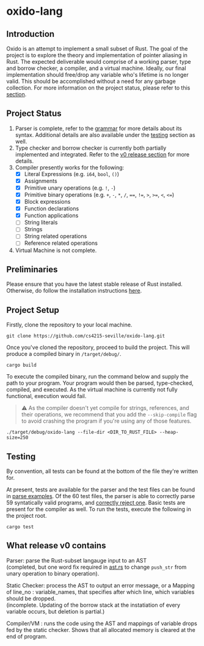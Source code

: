 # oxido-lang

## Introduction
Oxido is an attempt to implement a small subset of Rust. The goal of the project is to explore the theory and implementation of pointer aliasing in Rust. The expected deliverable would comprise of a working parser, type and borrow checker, a compiler, and a virtual machine. Ideally, our final implementation should free/drop any variable who's lifetime is no longer valid. This should be accomplished without a need for any garbage collection. For more information on the project status, please refer to this [section](#project-status).

## Project Status
1. Parser is complete, refer to the [grammar](src/grammar.pest) for more details about its syntax. Additional details are also available under the [testing](#testing) section as well.
2. Type checker and borrow checker is currently both partially implemented and integrated. Refer to the [v0 release section](#what-release-v0-contains) for more details.
3. Compiler presently works for the following:
    - [x] Literal Expressions (e.g. `i64`, `bool`, `()`)
    - [x] Assignments
    - [x] Primitive unary operations (e.g. `!`, `-`)
    - [x] Primitive binary operations (e.g. `+`, `-`, `*`, `/`, `==`, `!=`, `>`, `>=`, `<`, `<=`)
    - [x] Block expressions
    - [x] Function declarations
    - [x] Function applications
    - [ ] String literals
    - [ ] Strings
    - [ ] String related operations
    - [ ] Reference related operations
4. Virtual Machine is not complete.

## Preliminaries
Please ensure that you have the latest stable release of Rust installed. Otherwise, do follow the installation instructions [here](https://www.rust-lang.org/tools/install).

## Project Setup
Firstly, clone the repository to your local machine.
```
git clone https://github.com/cs4215-seville/oxido-lang.git
```
Once you've cloned the repository, proceed to build the project. This will produce a compiled binary in `/target/debug/`.
```
cargo build
```
To execute the compiled binary, run the command below and supply the path to your program. Your program would then be parsed, type-checked, compiled, and executed. As the virtual machine is currently not fully functional, execution would fail.
> ⚠️ As the compiler doesn't yet compile for strings, references, and their operations, we recommend that you add the `--skip-compile` flag to avoid crashing the program if you're using any of those features.
```
./target/debug/oxido-lang --file-dir <DIR_TO_RUST_FILE> --heap-size=250
```

## Testing
By convention, all tests can be found at the bottom of the file they're written for.

At present, tests are available for the parser and the test files can be found in [parse examples](/parse_examples). Of the 60 test files, the parser is able to correctly parse 59 syntatically valid programs, and [correctly reject one](/parse_examples/statement_expr/statement_parse_error.rs). Basic tests are present for the compiler as well. To run the tests, execute the following in the project root.
```
cargo test
```

## What release v0 contains

Parser: parse the Rust-subset langauge input to an AST  
(completed, but one word fix required in [ast.rs](/src/parser/ast.rs) to change `push_str` from unary operation to binary operation).  
  
  
Static Checker: process the AST to output an error message, or a Mapping of line_no : variable_names, that specifies after which line, which variables should be dropped.  
(incomplete. Updating of the borrow stack at the instatiation of every variable occurs, but deletion is partial.)  
  
  
Compiler/VM : runs the code using the AST and mappings of variable drops fed by the static checker. Shows that all allocated memory is cleared at the end of program.
